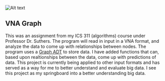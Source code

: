 
![Alt text](https://github.com/lsoriano808/graphs/blob/master/Eigenvector-centrality.png)
## VNA Graph
This was an assignment from my ICS 311 (algorithms) course under Professor Dr. Suthers. 
The program will read in input in a VNA format, and analyze the data to come up with relationships between nodes. The program uses a [Graph ADT](https://en.wikipedia.org/wiki/Graph_(abstract_data_type)) to store data.  I have added functions that can, based upon realtionships between the data, come up with predictions of data. This project is currently being applied to other input formats and has served as a way for me to better understand and evaluate big data. I see this project as my springboard into a better understanding big data. 
